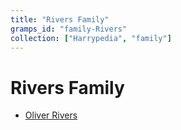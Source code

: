 ```yaml
---
title: "Rivers Family"
gramps_id: "family-Rivers"
collection: ["Harrypedia", "family"]
---
```


# Rivers Family

- [Oliver Rivers](/Harrypedia/people/Rivers/Oliver/)
